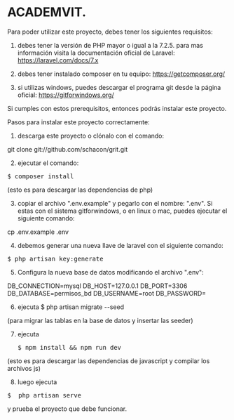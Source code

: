 # ACADEMVIT. 

Para poder utilizar este proyecto, debes tener los siguientes requisitos:

1) debes tener la versión de PHP mayor o igual a la 7.2.5. 
para mas información visita la documentación oficial de Laravel: https://laravel.com/docs/7.x

2) debes tener instalado composer en tu equipo: https://getcomposer.org/

3) si utilizas windows, puedes descargar el programa git desde la página oficial: https://gitforwindows.org/

Si cumples con estos prerequisitos, entonces podrás instalar este proyecto.

Pasos para instalar este proyecto correctamente:

1) descarga este proyecto o clónalo con el comando: 

git clone git://github.com/schacon/grit.git

2) ejecutar el comando: 

<pre>$ composer install </pre>

(esto es para descargar las dependencias de php)

3) copiar el archivo ".env.example" y pegarlo con el nombre: ".env". Si estas con el sistema gitforwindows, o en linux o mac, puedes ejecutar el siguiente comando: 

cp .env.example .env

4) debemos generar una nueva llave de laravel con el siguiente comando:

<pre>$ php artisan key:generate</pre>

5) Configura la nueva base de datos modificando el archivo ".env":

DB_CONNECTION=mysql
DB_HOST=127.0.0.1
DB_PORT=3306
DB_DATABASE=permisos_bd
DB_USERNAME=root
DB_PASSWORD=

6) ejecuta $ php artisan migrate --seed</pre>

(para migrar las tablas en la base de datos y insertar las seeder)

7) ejecuta <pre>$ npm install && npm run dev</pre>

(esto es para descargar las dependencias de javascript y compilar los archivos js)

8) luego ejecuta 

<pre>$  php artisan serve </pre>

y prueba el proyecto que debe funcionar.
